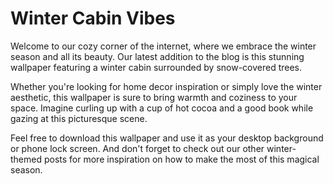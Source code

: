<!--
Write me markdown content of website with wallpaper:

"A cozy winter cabin surrounded by snow-covered trees for a home decor or lifestyle blog"

The header of the page should not be copy of the text but rather a real content of the website which is using this wallpaper.
-->

<!--font:Montserrat-->

# Winter Cabin Vibes

Welcome to our cozy corner of the internet, where we embrace the winter season and all its beauty. Our latest addition to the blog is this stunning wallpaper featuring a winter cabin surrounded by snow-covered trees.

Whether you're looking for home decor inspiration or simply love the winter aesthetic, this wallpaper is sure to bring warmth and coziness to your space. Imagine curling up with a cup of hot cocoa and a good book while gazing at this picturesque scene.

Feel free to download this wallpaper and use it as your desktop background or phone lock screen. And don't forget to check out our other winter-themed posts for more inspiration on how to make the most of this magical season.
